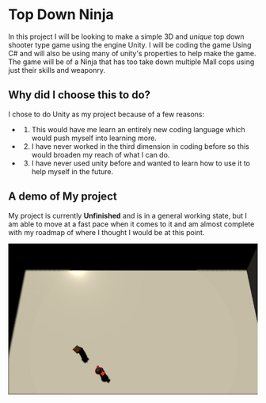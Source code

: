 # **Top Down Ninja**

In this project I will be looking to make a simple 3D and *unique* top down shooter type game using the engine Unity. I will be coding the game Using C# and will also be using many of unity's properties to help make the game. The game will be of a Ninja that has too take down multiple Mall cops using just their skills and weaponry. 


## Why did I choose this to do?

I chose to do Unity as my project because of a few reasons:
* 1. This would have me learn an entirely new coding language which would push myself into learning more.
* 2. I have never worked in the third dimension in coding before so this would broaden my reach of what I can do.
* 3. I have never used unity before and wanted to learn how to use it to help myself in the future.


## A demo of My project

My project is currently **Unfinished** and is in a general working state, but I am able to move at a fast pace when it comes to it and am almost complete with my roadmap of where I thought I would be at this point. 

![GitHub Logo](image_2021-05-19_084250.png)
